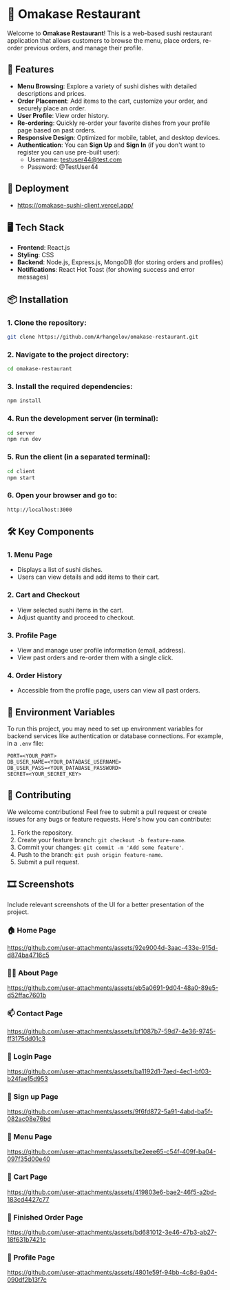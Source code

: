 # 🍣 Omakase Restaurant

Welcome to **Omakase Restaurant**! This is a web-based sushi restaurant application that allows customers to browse the menu, place orders, re-order previous orders, and manage their profile.

## 🚀 Features

- **Menu Browsing**: Explore a variety of sushi dishes with detailed descriptions and prices.
- **Order Placement**: Add items to the cart, customize your order, and securely place an order.
- **User Profile**: View order history.
- **Re-ordering**: Quickly re-order your favorite dishes from your profile page based on past orders.
- **Responsive Design**: Optimized for mobile, tablet, and desktop devices.
- **Authentication**: You can **Sign Up** and **Sign In** (if you don't want to register you can use pre-built user):
  - Username: testuser44@test.com
  - Password: @TestUser44
 
## 🔧 Deployment

  - https://omakase-sushi-client.vercel.app/

## 🖥️ Tech Stack

- **Frontend**: React.js
- **Styling**: CSS
- **Backend**: Node.js, Express.js, MongoDB (for storing orders and profiles)
- **Notifications**: React Hot Toast (for showing success and error messages)

## 📦 Installation

### 1. Clone the repository:

   ```bash
   git clone https://github.com/Arhangelov/omakase-restaurant.git
   ```

### 2. Navigate to the project directory:

   ```bash
   cd omakase-restaurant
   ```

### 3. Install the required dependencies:

   ```bash
   npm install
   ```

### 4. Run the development server (in terminal):

   ```bash
   cd server
   npm run dev
   ```

### 5. Run the client (in a separated terminal):

   ```bash
   cd client
   npm start
   ```


### 6. Open your browser and go to:

   ```
   http://localhost:3000
   ```

## 🛠️ Key Components

### 1. **Menu Page**
   - Displays a list of sushi dishes.
   - Users can view details and add items to their cart.

### 2. **Cart and Checkout**
   - View selected sushi items in the cart.
   - Adjust quantity and proceed to checkout.

### 3. **Profile Page**
   - View and manage user profile information (email, address).
   - View past orders and re-order them with a single click.

### 4. **Order History**
   - Accessible from the profile page, users can view all past orders.

## 🔧 Environment Variables

To run this project, you may need to set up environment variables for backend services like authentication or database connections. For example, in a `.env` file:

```
PORT=<YOUR_PORT>
DB_USER_NAME=<YOUR_DATABASE_USERNAME>
DB_USER_PASS=<YOUR_DATABASE_PASSWORD>
SECRET=<YOUR_SECRET_KEY>
```

## 🤝 Contributing

We welcome contributions! Feel free to submit a pull request or create issues for any bugs or feature requests. Here's how you can contribute:

1. Fork the repository.
2. Create your feature branch: `git checkout -b feature-name`.
3. Commit your changes: `git commit -m 'Add some feature'`.
4. Push to the branch: `git push origin feature-name`.
5. Submit a pull request.


## 🎞️ Screenshots
Include relevant screenshots of the UI for a better presentation of the project.

### 🏠 Home Page

https://github.com/user-attachments/assets/92e9004d-3aac-433e-915d-d874ba4716c5

### 🤷‍♂️ About Page

https://github.com/user-attachments/assets/eb5a0691-9d04-48a0-89e5-d52ffac7601b

### 📫 Contact Page

https://github.com/user-attachments/assets/bf1087b7-59d7-4e36-9745-ff3175dd01c3

### 🎫 Login Page

https://github.com/user-attachments/assets/ba1192d1-7aed-4ec1-bf03-b24fae15d953

### 📝 Sign up Page

https://github.com/user-attachments/assets/9f6fd872-5a91-4abd-ba5f-082ac08e76bd

### 📖 Menu Page

https://github.com/user-attachments/assets/be2eee65-c54f-409f-ba04-097f35d00e40

### 🛒 Cart Page

https://github.com/user-attachments/assets/419803e6-bae2-46f5-a2bd-183cd4427c77

### 🎉 Finished Order Page

https://github.com/user-attachments/assets/bd681012-3e46-47b3-ab27-18f631b7421c

### 👤 Profile Page

https://github.com/user-attachments/assets/4801e59f-94bb-4c8d-9a04-090df2b13f7c

